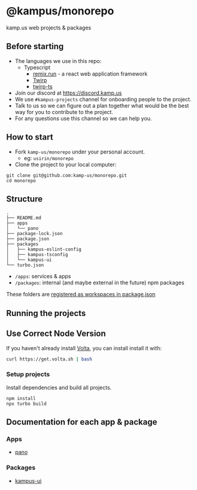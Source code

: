# @kampus/monorepo

kamp.us web projects & packages

## Before starting

- The languages we use in this repo:
  - Typescript
    - [remix.run](https://remix.run) - a react web application framework
    - [Twirp](https://github.com/twitchtv/twirp)
    - [twirp-ts](https://github.com/hopin-team/twirp-ts)
- Join our discord at https://discord.kamp.us
- We use `#kampus-projects` channel for onboarding people to the project.
- Talk to us so we can figure out a plan together what would be the best way
  for you to contribute to the project.
- For any questions use this channel so we can help you.

## How to start

- Fork `kamp-us/monorepo` under your personal account.
  - eg: `usirin/monorepo`
- Clone the project to your local computer:

```
git clone git@github.com:kamp-us/monorepo.git
cd monorepo
```

## Structure

```
.
├── README.md
├── apps
│   └── pano
├── package-lock.json
├── package.json
├── packages
│   ├── kampus-eslint-config
│   ├── kampus-tsconfig
│   └── kampus-ui
└── turbo.json
```

- `/apps`: services & apps
- `/packages`: internal (and maybe external in the future) npm packages

These folders are [registered as workspaces in package.json](package.json#L4-L7)

## Running the projects

## Use Correct Node Version

If you haven't already install [Volta](https://volta.sh), you can install install it with:

```sh
curl https://get.volta.sh | bash
```

### Setup projects

Install dependencies and build all projects.

```
npm install
npx turbo build
```

## Documentation for each app & package

### Apps

- [pano](./apps/pano/README.md)

### Packages

- [kampus-ui](./packages/kampus-ui/README.md)
